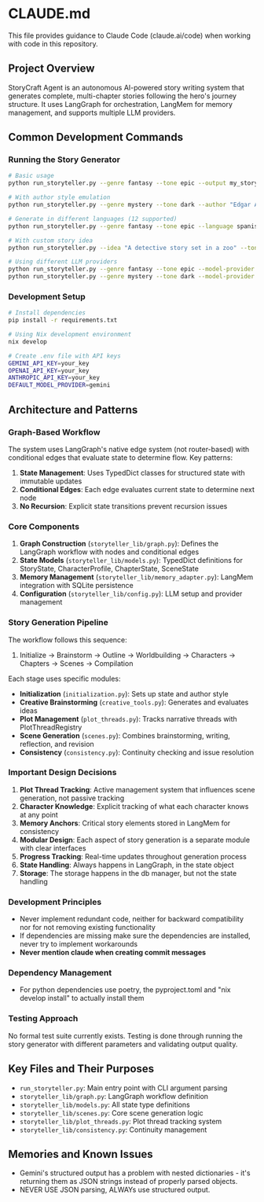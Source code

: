 # CLAUDE.md

This file provides guidance to Claude Code (claude.ai/code) when working with code in this repository.

## Project Overview

StoryCraft Agent is an autonomous AI-powered story writing system that generates complete, multi-chapter stories following the hero's journey structure. It uses LangGraph for orchestration, LangMem for memory management, and supports multiple LLM providers.

## Common Development Commands

### Running the Story Generator
```bash
# Basic usage
python run_storyteller.py --genre fantasy --tone epic --output my_story.md

# With author style emulation
python run_storyteller.py --genre mystery --tone dark --author "Edgar Allan Poe"

# Generate in different languages (12 supported)
python run_storyteller.py --genre fantasy --tone epic --language spanish

# With custom story idea
python run_storyteller.py --idea "A detective story set in a zoo" --tone mysterious

# Using different LLM providers
python run_storyteller.py --genre fantasy --tone epic --model-provider openai
python run_storyteller.py --genre mystery --tone dark --model-provider anthropic
```

### Development Setup
```bash
# Install dependencies
pip install -r requirements.txt

# Using Nix development environment
nix develop

# Create .env file with API keys
GEMINI_API_KEY=your_key
OPENAI_API_KEY=your_key
ANTHROPIC_API_KEY=your_key
DEFAULT_MODEL_PROVIDER=gemini
```

## Architecture and Patterns

### Graph-Based Workflow
The system uses LangGraph's native edge system (not router-based) with conditional edges that evaluate state to determine flow. Key patterns:

1. **State Management**: Uses TypedDict classes for structured state with immutable updates
2. **Conditional Edges**: Each edge evaluates current state to determine next node
3. **No Recursion**: Explicit state transitions prevent recursion issues

### Core Components

1. **Graph Construction** (`storyteller_lib/graph.py`): Defines the LangGraph workflow with nodes and conditional edges
2. **State Models** (`storyteller_lib/models.py`): TypedDict definitions for StoryState, CharacterProfile, ChapterState, SceneState
3. **Memory Management** (`storyteller_lib/memory_adapter.py`): LangMem integration with SQLite persistence
4. **Configuration** (`storyteller_lib/config.py`): LLM setup and provider management

### Story Generation Pipeline

The workflow follows this sequence:
1. Initialize → Brainstorm → Outline → Worldbuilding → Characters → Chapters → Scenes → Compilation

Each stage uses specific modules:
- **Initialization** (`initialization.py`): Sets up state and author style
- **Creative Brainstorming** (`creative_tools.py`): Generates and evaluates ideas
- **Plot Management** (`plot_threads.py`): Tracks narrative threads with PlotThreadRegistry
- **Scene Generation** (`scenes.py`): Combines brainstorming, writing, reflection, and revision
- **Consistency** (`consistency.py`): Continuity checking and issue resolution

### Important Design Decisions

1. **Plot Thread Tracking**: Active management system that influences scene generation, not passive tracking
2. **Character Knowledge**: Explicit tracking of what each character knows at any point
3. **Memory Anchors**: Critical story elements stored in LangMem for consistency
4. **Modular Design**: Each aspect of story generation is a separate module with clear interfaces
5. **Progress Tracking**: Real-time updates throughout generation process
6. **State Handling**: Always happens in LangGraph, in the state object
7. **Storage**: The storage happens in the db manager, but not the state handling

### Development Principles

- Never implement redundant code, neither for backward compatibility nor for not removing existing functionality
- If dependencies are missing make sure the dependencies are installed, never try to implement workarounds
- **Never mention claude when creating commit messages**

### Dependency Management

- For python dependencies use poetry, the pyproject.toml and "nix develop install" to actually install them

### Testing Approach

No formal test suite currently exists. Testing is done through running the story generator with different parameters and validating output quality.

## Key Files and Their Purposes

- `run_storyteller.py`: Main entry point with CLI argument parsing
- `storyteller_lib/graph.py`: LangGraph workflow definition
- `storyteller_lib/models.py`: All state type definitions
- `storyteller_lib/scenes.py`: Core scene generation logic
- `storyteller_lib/plot_threads.py`: Plot thread tracking system
- `storyteller_lib/consistency.py`: Continuity management

## Memories and Known Issues

- Gemini's structured output has a problem with nested dictionaries - it's returning them as JSON strings instead of properly parsed objects.
- NEVER USE JSON parsing, ALWAYs use structured output.